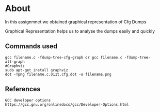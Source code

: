 # About
In this assignmnet we obtained graphical representation of Cfg Dumps

Graphical Representation helps us to analyse the dumps easily and quickly

 
## Commands used
```
gcc filename.c -fdump-tree-cfg-graph or gcc filename.c -fdump-tree-all-graph
#Graphviz
sudo apt-get install graphviz
dot -Tpng filename.c.011t.cfg.dot -o filename.png
```
 
## References
```
GCC developer options
https://gcc.gnu.org/onlinedocs/gcc/Developer-Options.html
```